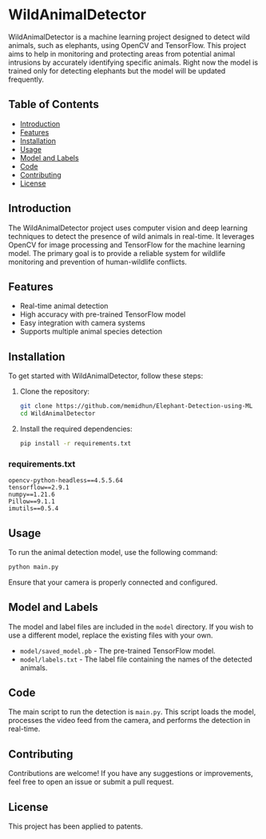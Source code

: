 # WildAnimalDetector

WildAnimalDetector is a machine learning project designed to detect wild animals, such as elephants, using OpenCV and TensorFlow. This project aims to help in monitoring and protecting areas from potential animal intrusions by accurately identifying specific animals. Right now the model is trained only for detecting elephants but the model will be updated frequently.

## Table of Contents
- [Introduction](#introduction)
- [Features](#features)
- [Installation](#installation)
- [Usage](#usage)
- [Model and Labels](#model-and-labels)
- [Code](#code)
- [Contributing](#contributing)
- [License](#license)

## Introduction
The WildAnimalDetector project uses computer vision and deep learning techniques to detect the presence of wild animals in real-time. It leverages OpenCV for image processing and TensorFlow for the machine learning model. The primary goal is to provide a reliable system for wildlife monitoring and prevention of human-wildlife conflicts.

## Features
- Real-time animal detection
- High accuracy with pre-trained TensorFlow model
- Easy integration with camera systems
- Supports multiple animal species detection

## Installation
To get started with WildAnimalDetector, follow these steps:

1. Clone the repository:
    ```sh
    git clone https://github.com/memidhun/Elephant-Detection-using-ML
    cd WildAnimalDetector
    ```

2. Install the required dependencies:
    ```sh
    pip install -r requirements.txt
    ```

### requirements.txt
```
opencv-python-headless==4.5.5.64
tensorflow==2.9.1
numpy==1.21.6
Pillow==9.1.1
imutils==0.5.4
```

## Usage
To run the animal detection model, use the following command:
```sh
python main.py
```

Ensure that your camera is properly connected and configured.

## Model and Labels
The model and label files are included in the `model` directory. If you wish to use a different model, replace the existing files with your own.

- `model/saved_model.pb` - The pre-trained TensorFlow model.
- `model/labels.txt` - The label file containing the names of the detected animals.

## Code
The main script to run the detection is `main.py`. This script loads the model, processes the video feed from the camera, and performs the detection in real-time.

## Contributing
Contributions are welcome! If you have any suggestions or improvements, feel free to open an issue or submit a pull request.

## License
This project has been applied to patents.
